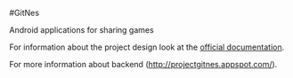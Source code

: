 #GitNes

Android applications for sharing games

For information about the project design look at the [official documentation](https://www.dropbox.com/sh/lmdenr7rh4yag4h/AAAlBxm7xRp2WtFaOR2mySwQa/DocumentoProyectoII.pdf?dl=0).

For more information about backend (http://projectgitnes.appspot.com/).
